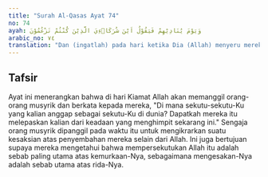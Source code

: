 ```yaml
---
title: "Surah Al-Qasas Ayat 74"
no: 74
ayah: وَيَوْمَ يُنَادِيْهِمْ فَيَقُوْلُ اَيْنَ شُرَكَاۤءِيَ الَّذِيْنَ كُنْتُمْ تَزْعُمُوْنَ 
arabic_no: ٧٤
translation: "Dan (ingatlah) pada hari ketika Dia (Allah) menyeru mereka, dan berfirman, “Di manakah sekutu-sekutu-Ku yang dahulu kamu sangka?”"
---
```


## Tafsir

Ayat ini menerangkan bahwa di hari Kiamat Allah akan memanggil orang-orang musyrik dan berkata kepada mereka, "Di mana sekutu-sekutu-Ku yang kalian anggap sebagai sekutu-Ku di dunia? Dapatkah mereka itu melepaskan kalian dari keadaan yang menghimpit sekarang ini." Sengaja orang musyrik dipanggil pada waktu itu untuk mengikrarkan suatu kesaksian atas penyembahan mereka selain dari Allah. Ini juga bertujuan supaya mereka mengetahui bahwa mempersekutukan Allah itu adalah sebab paling utama atas kemurkaan-Nya, sebagaimana mengesakan-Nya adalah sebab utama atas rida-Nya.